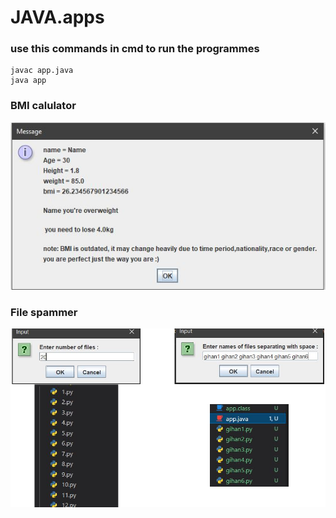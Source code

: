 # JAVA.apps
### use this commands in cmd to run the programmes
```
javac app.java
java app
```
### BMI calulator
<img src = "./BMI calculator/img.jpg">

### File spammer
<img src = "./File spammer/img.png">